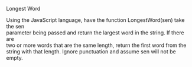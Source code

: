 Longest Word

Using the JavaScript language, have the function LongestWord(sen) take the sen  
parameter being passed and return the largest word in the string. If there are  
two or more words that are the same length, return the first word from the string
with that length. Ignore punctuation and assume sen will not be empty.
